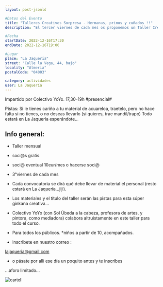 ```yaml
---
layout: post-jsonld

#Datos del Evento
title: "Talleres Creativos Sorpresa - Hermanas, primos y cuñados !!"
description: "El tercer viernes de cada mes os proponemos un Taller Creativo, de la mano del Colectivo Yo-Yo"

#Fecha
startDate: 2022-12-16T17:30
endDate: 2022-12-16T19:00

#Lugar
place: "La Jaqueria"
street: "Calle la Vega, 44, bajo"
locality: "Almeria"
postalCode: "04003"

category: actividades
user: La Jaquería
---
```


Impartido por Colectivo YoYo. 
17,30-19h #presencial#

Pistas:
Si le tienes cariño a tu material de acuareloa, traetelo, pero no hace falta si no tienes, o no deseas llevarlo (si quieres, trae mandil/trapo)
Todo estará en La Jaquería esperándote...

## Info general:

- Taller mensual

- soci@s gratis 
- soci@ eventual 10eur/mes o hacerse soci@

- 3°viernes de cada mes

- Cada convocatoria se dirá qué debe llevar de material el personal (resto estará en La Jaquería...jiji).

- Los materiales y el título del taller serán las pistas para esta súper ginkana creativa...

- Colectivo YoYo (con Sol Úbeda a la cabeza,  profesora de artes, y pintora, como mediadora)  colabora altruistamente en este taller para todo el curso.

- Para todos los públicos. *niños a partir de 10, acompañados.

- Inscribete en nuestro correo :

lajaqueria@gmail.com

-  o pásate por allí ese día un poquito antes y te inscribes

...aforo limitado...


![cartel](https://lajaqueria.org/recursos/varios/taller_creativo02.jpg)

